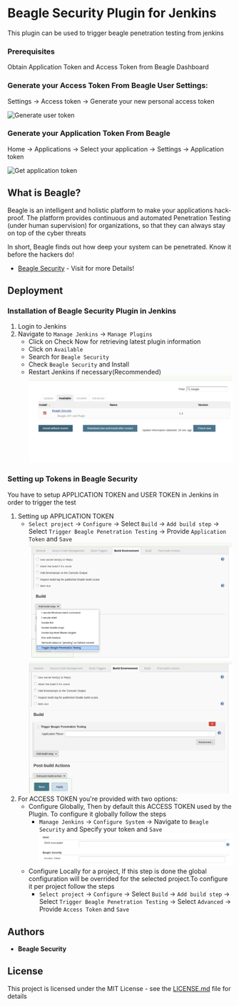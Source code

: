 # Beagle Security Plugin for Jenkins

This plugin can be used to trigger beagle penetration testing from jenkins

### Prerequisites

Obtain Application Token and Access Token from Beagle Dashboard

### Generate your Access Token From Beagle User Settings:
  Settings -> Access token -> Generate your new personal access token

![Generate user token](https://beagle-assets.s3.ca-central-1.amazonaws.com/share/usertoken.png)

### Generate your Application Token From Beagle<br></h3>
  Home -> Applications -> Select your application -> Settings -> Application token

![Get application token](https://beagle-assets.s3.ca-central-1.amazonaws.com/share/apptoken.png)


## What is Beagle?

Beagle is an intelligent and holistic platform to make your applications hack-proof. The platform provides continuous and automated Penetration Testing (under human supervision) for organizations, so that they can always stay on top of the cyber threats

In short, Beagle finds out how deep your system can be penetrated. Know it before the hackers do!

* [Beagle Security](https://beaglesecurity.com/?utm_source=jenkins&utm_medium=3rd_party&utm_campaign=integration) - Visit for more Details!

## Deployment

### Installation of Beagle Security Plugin in Jenkins

1. Login to Jenkins
2. Navigate to `Manage Jenkins` -> `Manage Plugins` 
	* Click on Check Now for retrieving latest plugin information
	* Click on `Available`
	* Search for `Beagle Security`
	* Check `Beagle Security` and Install
	* Restart Jenkins if necessary(Recommended)
	![Install Plugin](/images/1.png)

### Setting up Tokens in Beagle Security
You have to setup APPLICATION TOKEN and USER TOKEN in Jenkins in order to trigger the test
1. Setting up APPLICATION TOKEN
	* `Select project` -> `Configure` -> Select `Build` -> `Add build step` -> Select `Trigger Beagle Penetration Testing` -> Provide `Application Token` and `Save`
	![Global Config](/images/3.png)
	![Global Config](/images/4.png)
2. For ACCESS TOKEN you're provided with two options:
	* Configure Globally, Then by default this ACCESS TOKEN used by the Plugin. To configure it globally follow the steps
		* `Manage Jenkins` -> `Configure System` -> Navigate to `Beagle Security` and Specify your token and `Save`
		![Global Config](/images/2.png)
	* Configure Locally for a project, If this step is done the global configuration will be overrided for the selected project.To configure it per project follow the steps
		* `Select project` -> `Configure` -> Select `Build` -> `Add build step` -> Select `Trigger Beagle Penetration Testing` -> Select `Advanced` -> Provide `Access Token` and `Save`
## Authors

* **Beagle Security**

## License

This project is licensed under the MIT License - see the [LICENSE.md](LICENSE.md) file for details
